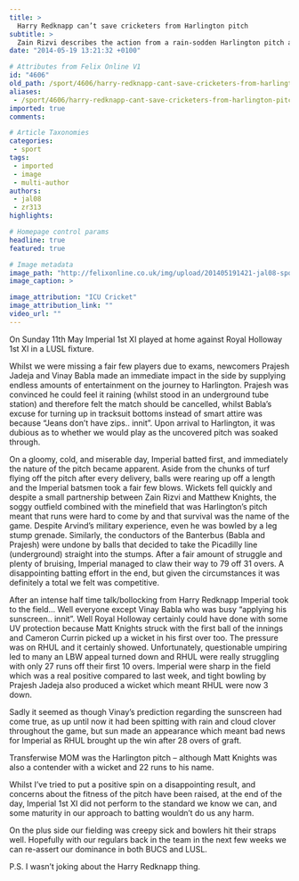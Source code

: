 ```yaml
---
title: >
  Harry Redknapp can’t save cricketers from Harlington pitch
subtitle: >
  Zain Rizvi describes the action from a rain-sodden Harlington pitch as Imperial fail to defend 79
date: "2014-05-19 13:21:32 +0100"

# Attributes from Felix Online V1
id: "4606"
old_path: /sport/4606/harry-redknapp-cant-save-cricketers-from-harlington-pitch
aliases:
 - /sport/4606/harry-redknapp-cant-save-cricketers-from-harlington-pitch
imported: true
comments:

# Article Taxonomies
categories:
 - sport
tags:
 - imported
 - image
 - multi-author
authors:
 - jal08
 - zr313
highlights:

# Homepage control params
headline: true
featured: true

# Image metadata
image_path: "http://felixonline.co.uk/img/upload/201405191421-jal08-sport_cricket_redknapp.jpg"
image_caption: >

image_attribution: "ICU Cricket"
image_attribution_link: ""
video_url: ""
---
```


On Sunday 11th May Imperial 1st XI played at home against Royal Holloway 1st XI in a LUSL fixture.

Whilst we were missing a fair few players due to exams, newcomers Prajesh Jadeja and Vinay Babla made an immediate impact in the side by supplying endless amounts of entertainment on the journey to Harlington. Prajesh was convinced he could feel it raining (whilst stood in an underground tube station) and therefore felt the match should be cancelled, whilst Babla’s excuse for turning up in tracksuit bottoms instead of smart attire was because “Jeans don’t have zips.. innit”. Upon arrival to Harlington, it was dubious as to whether we would play as the uncovered pitch was soaked through.

On a gloomy, cold, and miserable day, Imperial batted first, and immediately the nature of the pitch became apparent. Aside from the chunks of turf flying off the pitch after every delivery, balls were rearing up off a length and the Imperial batsmen took a fair few blows. Wickets fell quickly and despite a small partnership between Zain Rizvi and Matthew Knights, the soggy outfield combined with the minefield that was Harlington’s pitch meant that runs were hard to come by and that survival was the name of the game. Despite Arvind’s military experience, even he was bowled by a leg stump grenade. Similarly, the conductors of the Banterbus (Babla and Prajesh) were undone by balls that decided to take the Picadilly line (underground) straight into the stumps. After a fair amount of struggle and plenty of bruising, Imperial managed to claw their way to 79 off 31 overs. A disappointing batting effort in the end, but given the circumstances it was definitely a total we felt was competitive.

After an intense half time talk/bollocking from Harry Redknapp Imperial took to the field... Well everyone except Vinay Babla who was busy “applying his sunscreen.. innit”. Well Royal Holloway certainly could have done with some UV protection because Matt Knights struck with the first ball of the innings and Cameron Currin picked up a wicket in his first over too. The pressure was on RHUL and it certainly showed. Unfortunately, questionable umpiring led to many an LBW appeal turned down and RHUL were really struggling with only 27 runs off their first 10 overs. Imperial were sharp in the field which was a real positive compared to last week, and tight bowling by Prajesh Jadeja also produced a wicket which meant RHUL were now 3 down.

Sadly it seemed as though Vinay’s prediction regarding the sunscreen had come true, as up until now it had been spitting with rain and cloud clover throughout the game, but sun made an appearance which meant bad news for Imperial as RHUL brought up the win after 28 overs of graft.

Transferwise MOM was the Harlington pitch – although Matt Knights was also a contender with a wicket and 22 runs to his name.

Whilst I’ve tried to put a positive spin on a disappointing result, and concerns about the fitness of the pitch have been raised, at the end of the day, Imperial 1st XI did not perform to the standard we know we can, and some maturity in our approach to batting wouldn’t do us any harm.

On the plus side our fielding was creepy sick and bowlers hit their straps well. Hopefully with our regulars back in the team in the next few weeks we can re-assert our dominance in both BUCS and LUSL.

P.S. I wasn’t joking about the Harry Redknapp thing.
